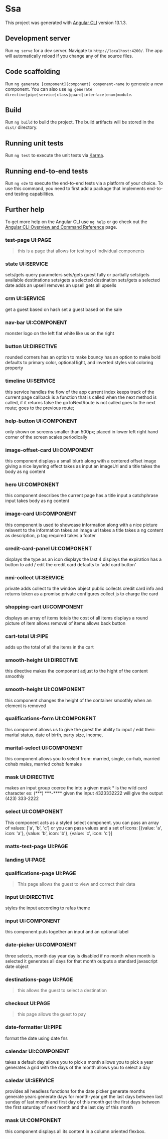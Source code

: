 # Ssa

This project was generated with [Angular CLI](https://github.com/angular/angular-cli) version 13.1.3.

## Development server

Run `ng serve` for a dev server. Navigate to `http://localhost:4200/`. The app will automatically reload if you change any of the source files.

## Code scaffolding

Run `ng generate [component](component) component-name` to generate a new component. You can also use `ng generate directive|pipe|service|class|guard|interface|enum|module`.

## Build

Run `ng build` to build the project. The build artifacts will be stored in the `dist/` directory.

## Running unit tests

Run `ng test` to execute the unit tests via [Karma](https://karma-runner.github.io).

## Running end-to-end tests

Run `ng e2e` to execute the end-to-end tests via a platform of your choice. To use this command, you need to first add a package that implements end-to-end testing capabilities.

## Further help

To get more help on the Angular CLI use `ng help` or go check out the [Angular CLI Overview and Command Reference](https://angular.io/cli) page.

### test-page UI:PAGE

> this is a page that allows for testing of individual components

### state UI:SERVICE

sets/gets query parameters
sets/gets guest fully or partially
sets/gets available destinations
sets/gets a selected destination
sets/gets a selected date
adds an upsell
removes an upsell
gets all upsells

### crm UI:SERVICE

get a guest based on hash
set a guest based on the sale

### nav-bar UI:COMPONENT

monster logo on the left flat white
like us on the right

### button UI:DIRECTIVE

rounded corners
has an option to make bouncy
has an option to make bold
defaults to primary color, optional light, and inverted styles vial coloring property

### timeline UI:SERVICE

this service handles the flow of the app
current index keeps track of the current page
callback is a function that is called when the next method is called,
if it returns false the goToNextRoute is not called
goes to the next route;
goes to the previous route;

### help-button UI:COMPONENT

only shown on screens smaller than 500px;
placed in lower left right hand corner of the screen
scales periodically

### image-offset-card UI:COMPONENT

this component displays a small blurb along with a centered offset image giving a nice layering effect
takes as input an imageUrl and a title
takes the body as ng content

### hero UI:COMPONENT

this component describes the current page
has a title input
a catchphrase input
takes body as ng content

### image-card UI:COMPONENT

this component is used to showcase information along with a nice picture relavent to the information
takes an image url
takes a title
takes a ng content as description, p tag required
takes a footer

### credit-card-panel UI:COMPONENT

displays the type as an icon
displays the last 4
displays the expiration
has a button to add / edit the credit card
defaults to 'add card button'

### nmi-collect UI:SERVICE

private adds collect to the window object
public collects credit card info and returns token as a promise
private configures collect js to charge the card

### shopping-cart UI:COMPONENT

displays an array of items
totals the cost of all items
displays a round picture of item
allows removal of items
allows back button

### cart-total UI:PIPE

adds up the total of all the items in the cart

### smooth-height UI:DIRECTIVE

this directive makes the component adjust to the hight of the content smoothly

### smooth-height UI:COMPONENT

this component changes the height of the container smoothly when an element is removed

### qualifications-form UI:COMPONENT

this component allows us to give the guest the ability to input / edit their:
marital status,
date of birth,
party size,
income,

### marital-select UI:COMPONENT

this component allows you to select from:
married, single, co-hab, married cohab males, married cohab females

### mask UI:DIRECTIVE

makes an input group coerce the into a given mask \* is the wild card character ex:
(\*\*\*) \*\*\*-\*\*\*\*
given the input 4323332222 will give the output
(423) 333-2222

### select UI:COMPONENT

 This component acts as a styled select component.
you can pass an array of values: [&#x27;a&#x27;, &#x27;b&#x27;, &#x27;c&#x27;]
or you can pass values and a set of icons: [{value: &#x27;a&#x27;, icon: &#x27;a&#x27;}, {value: &#x27;b&#x27;, icon: &#x27;b&#x27;}, {value: &#x27;c&#x27;, icon: &#x27;c&#x27;}]


### matts-test-page UI:PAGE 
>
### landing UI:PAGE 
>

### qualifications-page UI:PAGE 
>This page allows the guest to view and correct their data
### input UI:DIRECTIVE

 styles the input according to rafas theme

### input UI:COMPONENT

 this component puts together an input and an optional label

### date-picker UI:COMPONENT

 three selects, month day year
day is disabled if no month
when month is selected it generates all days for that month
outputs a standard javascript date object



### destinations-page UI:PAGE 
> this allows the guest to select a destination
### checkout UI:PAGE 
>this page allows the guest to pay

### date-formatter UI:PIPE

 format the date using date fns 

### calendar UI:COMPONENT

 takes a default day
allows you to pick a month
allows you to pick a year
generates a grid with the days of the month
allows you to select a day

### caledar UI:SERVICE

 provides all headless functions for the date picker
generate months
generate years
generate days for month-year
get the last days between last sunday of last month and first day of this month
get the first days between the first saturday of next month and the last day of this month


### mask UI:COMPONENT

 this component displays all its content in a column oriented flexbox. 
